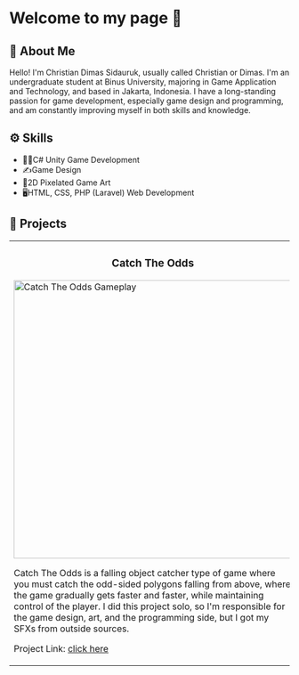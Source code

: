 # Welcome to my page 👋

## 📌 About Me
Hello! I'm Christian Dimas Sidauruk, usually called Christian or Dimas. I'm an undergraduate student at Binus University, majoring in Game Application and Technology, and based in Jakarta, Indonesia. I have a long-standing passion for game development, especially game design and programming, and am constantly improving myself in both skills and knowledge.

## ⚙️ Skills
- 👨‍💻C# Unity Game Development
- ✍️Game Design
- 🎨2D Pixelated Game Art
- 🖥️HTML, CSS, PHP (Laravel) Web Development

## 🚀 Projects

<table>
<tr>
<td width="50%">
<h3 align="center">Catch The Odds</h3>
<img src="https://github.com/user-attachments/assets/1b860f2e-2e7c-4302-a4ab-2ecd5d4457ec" alt="Catch The Odds Gameplay" width="500"/>
<p>
Catch The Odds is a falling object catcher type of game where you must catch the odd-sided polygons falling from above, where the game gradually gets faster and faster, while maintaining control of the player. I did this project solo, so I'm responsible for the game design, art, and the programming side, but I got my SFXs from outside sources. 
</p>
<p>
Project Link: <a href="https://github.com/plutoichor/Catch-The-Odds.git">click here</a>
</p>
</td>
  
<td width="50%">
<h3 align="center">**Blappy Fird**</h3>
<img src="https://via.placeholder.com/400x220" alt="Blappy Fird Gameplay"/>
<p>
Hopeless is a side-scrolling game that combines the mechanics of Cat Mario with the art style of Limbo. I use this game as a teaching material to introduce basic game programming concepts using Unity. The core game mechanics can be developed in less than one day.
</p>
<p>
Project Link: <a href="https://github.com/plutoichor/Blappy-Fird.git">click here</a>
</p>
</td>
</tr>
</table>
